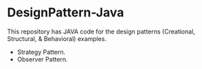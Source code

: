 # DesignPattern-Java
This repository has JAVA code for the design patterns (Creational, Structural, &amp; Behavioral) examples.

- Strategy Pattern.
- Observer Pattern.
